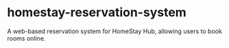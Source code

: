 # homestay-reservation-system
A web-based reservation system for HomeStay  Hub, allowing users to book rooms online.

